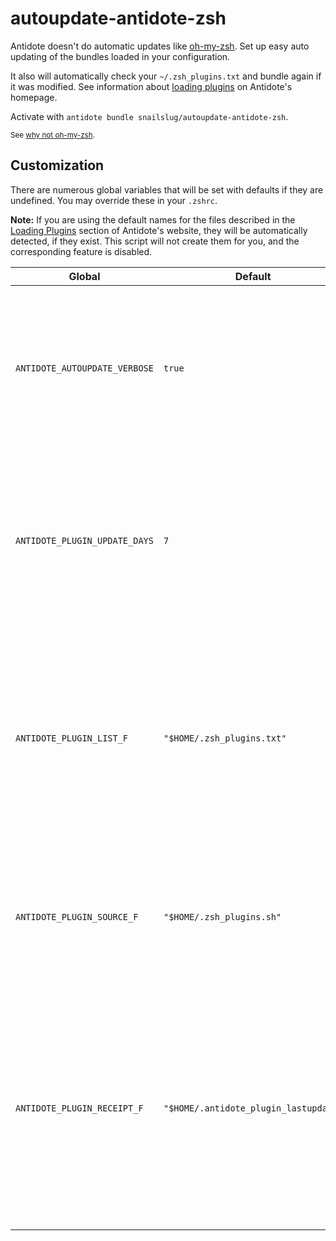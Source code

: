 # autoupdate-antidote-zsh

Antidote doesn't do automatic updates like [oh-my-zsh][0].
Set up easy auto updating of the bundles loaded in your configuration.

It also will automatically check your `~/.zsh_plugins.txt` and bundle again if it was modified.
See information about [loading plugins][1] on Antidote's homepage.

Activate with `antidote bundle snailslug/autoupdate-antidote-zsh`.

<sub>See [why not oh-my-zsh][2].</sub>

## Customization

There are numerous global variables that will be set with defaults if they are undefined. You may override these in your `.zshrc`.

**Note:** If you are using the default names for the files described in the [Loading Plugins][1] section of Antidote's website, they will be automatically detected, if they exist. This script will not create them for you, and the corresponding feature is disabled. 

| Global | Default | Purpose |
| ------ | ------- | ------- |
| `ANTIDOTE_AUTOUPDATE_VERBOSE` | `true` | Display what this script is doing after checking whether it should update, if anything. Must be a boolean. |
| `ANTIDOTE_PLUGIN_UPDATE_DAYS` | `7` | The interval of days to update ypur bundles, checked every time a prompt is launched. Must be an integer. |
| `ANTIDOTE_PLUGIN_LIST_F` | `"$HOME/.zsh_plugins.txt"` | If you are [loading your plugins statically][1], this is the path to the file that lists them. Must be a string with a valid path to an existing file. |
| `ANTIDOTE_PLUGIN_SOURCE_F` | `"$HOME/.zsh_plugins.sh"` | With static loading, this is the file that is sourced by your `.zshrc`. Must also be a valid file path. |
| `ANTIDOTE_PLUGIN_RECEIPT_F` | `"$HOME/.antidote_plugin_lastupdate"` | This is the path to the receipt file that is used to keep track of the last update time. Must be a path as a string, it will be created for you on the first run. |



[0]: https://github.com/oh-my-zsh/oh-my-zsh
[1]: https://getantidote.github.io/#loading-plugins
[2]: https://www.youtube.com/watch?v=hLxr9hLfO0Q